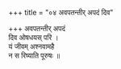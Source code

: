 +++
title = "०४ अवपतन्तीर् अपदं दिव"

+++
अवपतन्तीर् अपदं  
दिव ओषधयस् परि ।  
यं जीवम् अश्नवामहै  
न स रिष्याति पूरुषः ॥